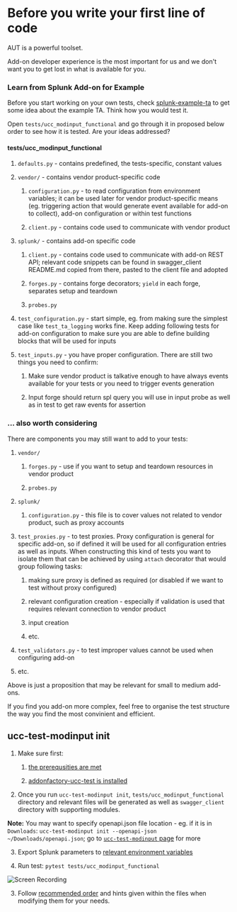 # Before you write your first line of code

AUT is a powerful toolset.

Add-on developer experience is the most important for us and we don't want you to get lost in what is available for you.

### Learn from Splunk Add-on for Example

Before you start working on your own tests, check [splunk-example-ta](https://github.com/splunk/splunk-example-ta) to get some idea about the example TA. Think how you would test it.

Open `tests/ucc_modinput_functional` and go through it in proposed below order to see how it is tested. Are your ideas addressed?

#### tests/ucc_modinput_functional

1. `defaults.py` - contains predefined, the tests-specific, constant values

2. `vendor/` - contains vendor product-specific code

    1. `configuration.py` - to read configuration from environment variables; it can be used later for vendor product-specific means (eg. triggering action that would generate event available for add-on to collect), add-on configuration or within test functions

    2. `client.py` - contains code used to communicate with vendor product

3. `splunk/` - contains add-on specific code

    1. `client.py` - contains code used to communicate with add-on REST API; relevant code snippets can be found in swagger_client README.md copied from there, pasted to the client file and adopted

    2. `forges.py` - contains forge decorators; `yield` in each forge, separates setup and teardown

    3. `probes.py`

4. `test_configuration.py` - start simple, eg. from making sure the simplest case like `test_ta_logging` works fine. Keep adding following tests for add-on configuration to make sure you are able to define building blocks that will be used for inputs

5. `test_inputs.py` - you have proper configuration. There are still two things you need to confirm:

    1. Make sure vendor product is talkative enough to have always events available for your tests or you need to trigger events generation

    2. Input forge should return spl query you will use in input probe as well as in test to get raw events for assertion

### ... also worth considering

There are components you may still want to add to your tests:

1. `vendor/` 

    1. `forges.py` - use if you want to setup and teardown resources in vendor product

    2. `probes.py`

2. `splunk/`

    1. `configuration.py` - this file is to cover values not related to vendor product, such as proxy accounts

3. `test_proxies.py` - to test proxies. Proxy configuration is general for specific add-on, so if defined it will be used for all configuration entries as well as inputs. When constructing this kind of tests you want to isolate them that can be achieved by using `attach` decorator that would group following tasks:
    
    1. making sure proxy is defined as required (or disabled if we want to test without proxy configured)

    2. relevant configuration creation - especially if validation is used that requires relevant connection to vendor product

    3. input creation

    4. etc.

4. `test_validators.py` - to test improper values cannot be used when configuring add-on

5. etc.

Above is just a proposition that may be relevant for small to medium add-ons.

If you find you add-on more complex, feel free to organise the test structure the way you find the most convinient and efficient.

## ucc-test-modinput init

1. Make sure first:

    1. [the prerequsities are met](./index.md#prerequisites)

    2. [addonfactory-ucc-test is installed](index.md#installation)

2. Once you run `ucc-test-modinput init`, `tests/ucc_modinput_functional` directory and relevant files will be generated as well as `swagger_client` directory with supporting modules.

**Note:** You may want to specify openapi.json file location - eg. if it is in `Downloads`: `ucc-test-modinput init --openapi-json ~/Downloads/openapi.json`; go to [`ucc-test-modinput` page](./ucc-test-modinput_cli_tool.md) for more

3. Export Splunk parameters to [relevant environment variables](./addonfactory-ucc-test_pytest_plugin/#expected-environment-variables)

4. Run test: `pytest tests/ucc_modinput_functional`


![Screen Recording](./images/output.gif)


<!--
 [`tests/ucc_modinput_functional`](#testsucc_modinput_functional) directory will be copied from the [example TA](https://github.com/splunk/splunk-example-ta) to your add-on repository.
-->
<!--
    2. You've got all the parameters that define your environment?

        1. Are there vendor product-specific, environment-specific, test-specific or other kind?

        2. Are there confidential parameters?
-->


3. Follow [recommended order](#testsucc_modinput_functional) and hints given within the files when modifying them for your needs.